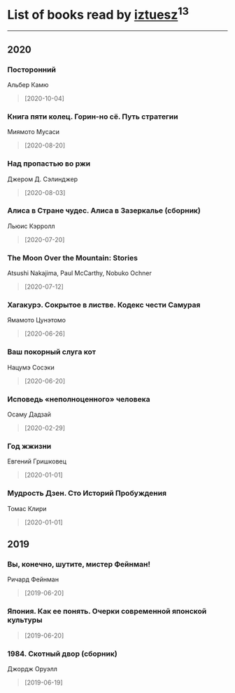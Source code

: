 # List of books read by [iztuesz](https://plus.google.com/u/0/100877468102766148730/)<sup>13</sup>
---

## 2020

### Посторонний
Альбер Камю
> [2020-10-04] 


### Книга пяти колец. Горин-но сё. Путь стратегии
Миямото Мусаси
> [2020-08-20] 


### Над пропастью во ржи
Джером Д. Сэлинджер
> [2020-08-03] 


### Алиса в Стране чудес. Алиса в Зазеркалье (сборник)
Льюис Кэрролл
> [2020-07-20] 


### The Moon Over the Mountain: Stories
Atsushi Nakajima, Paul McCarthy, Nobuko Ochner
> [2020-07-12] 


### Хагакурэ. Сокрытое в листве. Кодекс чести Самурая
Ямамото Цунэтомо
> [2020-06-26] 


### Ваш покорный слуга кот
Нацумэ Сосэки
> [2020-06-20] 


### Исповедь «неполноценного» человека
Осаму Дадзай
> [2020-02-29] 


### Год жжизни
Евгений Гришковец
> [2020-01-01] 


### Мудрость Дзен. Сто Историй Пробуждения
Томас Клири
> [2020-01-01] 



## 2019

### Вы, конечно, шутите, мистер Фейнман!
Ричард Фейнман
> [2019-06-20] 


### Япония. Как ее понять. Очерки современной японской культуры
> [2019-06-20] 


### 1984. Скотный двор (сборник)
Джордж Оруэлл
> [2019-06-19] 



